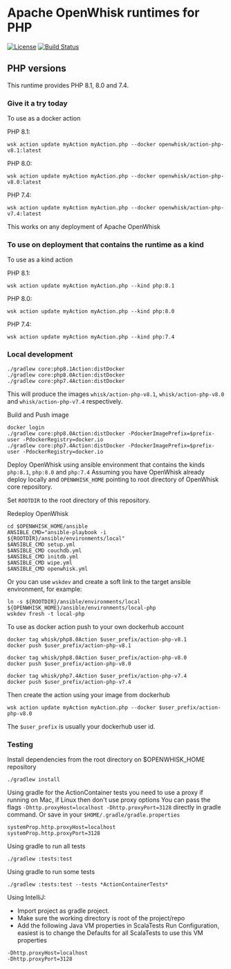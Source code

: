 <!--
#
# Licensed to the Apache Software Foundation (ASF) under one or more
# contributor license agreements.  See the NOTICE file distributed with
# this work for additional information regarding copyright ownership.
# The ASF licenses this file to You under the Apache License, Version 2.0
# (the "License"); you may not use this file except in compliance with
# the License.  You may obtain a copy of the License at
#
#     http://www.apache.org/licenses/LICENSE-2.0
#
# Unless required by applicable law or agreed to in writing, software
# distributed under the License is distributed on an "AS IS" BASIS,
# WITHOUT WARRANTIES OR CONDITIONS OF ANY KIND, either express or implied.
# See the License for the specific language governing permissions and
# limitations under the License.
#
-->

# Apache OpenWhisk runtimes for PHP
[![License](https://img.shields.io/badge/license-Apache--2.0-blue.svg)](http://www.apache.org/licenses/LICENSE-2.0)
[![Build Status](https://travis-ci.com/apache/openwhisk-runtime-php.svg?branch=master)](https://travis-ci.com/github/apache/openwhisk-runtime-php)


## PHP versions

This runtime provides PHP 8.1, 8.0 and 7.4.

### Give it a try today
To use as a docker action

PHP 8.1:
```
wsk action update myAction myAction.php --docker openwhisk/action-php-v8.1:latest
```

PHP 8.0:
```
wsk action update myAction myAction.php --docker openwhisk/action-php-v8.0:latest
```

PHP 7.4:
```
wsk action update myAction myAction.php --docker openwhisk/action-php-v7.4:latest
```

This works on any deployment of Apache OpenWhisk

### To use on deployment that contains the runtime as a kind
To use as a kind action

PHP 8.1:
```
wsk action update myAction myAction.php --kind php:8.1
```

PHP 8.0:
```
wsk action update myAction myAction.php --kind php:8.0
```

PHP 7.4:
```
wsk action update myAction myAction.php --kind php:7.4
```

### Local development

```
./gradlew core:php8.1Action:distDocker
./gradlew core:php8.0Action:distDocker
./gradlew core:php7.4Action:distDocker
```
This will produce the images `whisk/action-php-v8.1`, `whisk/action-php-v8.0` and `whisk/action-php-v7.4` respectively.

Build and Push image
```
docker login
./gradlew core:php8.0Action:distDocker -PdockerImagePrefix=$prefix-user -PdockerRegistry=docker.io
./gradlew core:php7.4Action:distDocker -PdockerImagePrefix=$prefix-user -PdockerRegistry=docker.io
```

Deploy OpenWhisk using ansible environment that contains the kinds `php:8.1`, `php:8.0` and `php:7.4`
Assuming you have OpenWhisk already deploy locally and `OPENWHISK_HOME` pointing to root directory of OpenWhisk core repository.

Set `ROOTDIR` to the root directory of this repository.

Redeploy OpenWhisk
```
cd $OPENWHISK_HOME/ansible
ANSIBLE_CMD="ansible-playbook -i ${ROOTDIR}/ansible/environments/local"
$ANSIBLE_CMD setup.yml
$ANSIBLE_CMD couchdb.yml
$ANSIBLE_CMD initdb.yml
$ANSIBLE_CMD wipe.yml
$ANSIBLE_CMD openwhisk.yml
```

Or you can use `wskdev` and create a soft link to the target ansible environment, for example:
```
ln -s ${ROOTDIR}/ansible/environments/local ${OPENWHISK_HOME}/ansible/environments/local-php
wskdev fresh -t local-php
```

To use as docker action push to your own dockerhub account
```
docker tag whisk/php8.0Action $user_prefix/action-php-v8.1
docker push $user_prefix/action-php-v8.1
```
```
docker tag whisk/php8.0Action $user_prefix/action-php-v8.0
docker push $user_prefix/action-php-v8.0
```
```
docker tag whisk/php7.4Action $user_prefix/action-php-v7.4
docker push $user_prefix/action-php-v7.4
```

Then create the action using your image from dockerhub
```
wsk action update myAction myAction.php --docker $user_prefix/action-php-v8.0
```
The `$user_prefix` is usually your dockerhub user id.

### Testing
Install dependencies from the root directory on $OPENWHISK_HOME repository
```
./gradlew install
```

Using gradle for the ActionContainer tests you need to use a proxy if running on Mac, if Linux then don't use proxy options
You can pass the flags `-Dhttp.proxyHost=localhost -Dhttp.proxyPort=3128` directly in gradle command.
Or save in your `$HOME/.gradle/gradle.properties`
```
systemProp.http.proxyHost=localhost
systemProp.http.proxyPort=3128
```
Using gradle to run all tests
```
./gradlew :tests:test
```
Using gradle to run some tests
```
./gradlew :tests:test --tests *ActionContainerTests*
```
Using IntelliJ:
- Import project as gradle project.
- Make sure the working directory is root of the project/repo
- Add the following Java VM properties in ScalaTests Run Configuration, easiest is to change the Defaults for all ScalaTests to use this VM properties
```
-Dhttp.proxyHost=localhost
-Dhttp.proxyPort=3128
```
